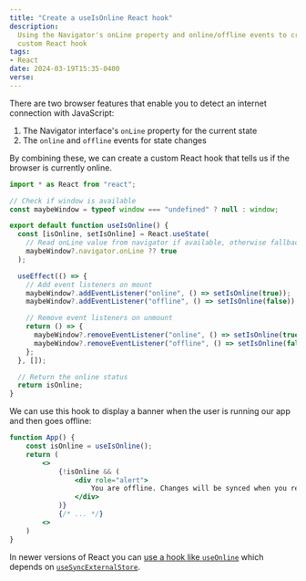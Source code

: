 ```yaml
---
title: "Create a useIsOnline React hook"
description:
  Using the Navigator's onLine property and online/offline events to create a
  custom React hook
tags:
- React
date: 2024-03-19T15:35-0400
verse:
---
```


There are two browser features that enable you to detect an internet connection
with JavaScript:

1. The Navigator interface's `onLine` property for the current state
2. The `online` and `offline` events for state changes

By combining these, we can create a custom React hook that tells us if the
browser is currently online.

```jsx
import * as React from "react";

// Check if window is available
const maybeWindow = typeof window === "undefined" ? null : window;

export default function useIsOnline() {
  const [isOnline, setIsOnline] = React.useState(
    // Read onLine value from navigator if available, otherwise fallback to true
    maybeWindow?.navigator.onLine ?? true
  );

  useEffect(() => {
    // Add event listeners on mount
    maybeWindow?.addEventListener("online", () => setIsOnline(true));
    maybeWindow?.addEventListener("offline", () => setIsOnline(false));

    // Remove event listeners on unmount
    return () => {
      maybeWindow?.removeEventListener("online", () => setIsOnline(true));
      maybeWindow?.removeEventListener("offline", () => setIsOnline(false));
    };
  }, []);

  // Return the online status
  return isOnline;
}
```

We can use this hook to display a banner when the user is running our app and
then goes offline:

```jsx
function App() {
    const isOnline = useIsOnline();
    return (
        <>
            {!isOnline && (
                <div role="alert">
                    You are offline. Changes will be synced when you reconnect.
                </div>
            )}
            {/* ... */}
        <>
    )
}
```

In newer versions of React you can
[use a hook like `useOnline`](https://github.com/uiwjs/react-use-online) which
depends on
[`useSyncExternalStore`](https://react.dev/reference/react/useSyncExternalStore).
